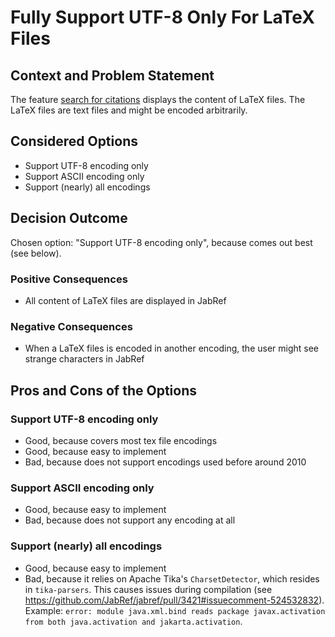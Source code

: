 # Fully Support UTF-8 Only For LaTeX Files

## Context and Problem Statement

The feature [search for citations](https://github.com/JabRef/user-documentation/issues/210) displays the content of LaTeX files.
The LaTeX files are text files and might be encoded arbitrarily.

## Considered Options

* Support UTF-8 encoding only
* Support ASCII encoding only
* Support (nearly) all encodings

## Decision Outcome

Chosen option: "Support UTF-8 encoding only", because comes out best (see below).

### Positive Consequences

* All content of LaTeX files are displayed in JabRef

### Negative Consequences

* When a LaTeX files is encoded in another encoding, the user might see strange characters in JabRef

## Pros and Cons of the Options

### Support UTF-8 encoding only

* Good, because covers most tex file encodings
* Good, because easy to implement
* Bad, because does not support encodings used before around 2010

### Support ASCII encoding only

* Good, because easy to implement
* Bad, because does not support any encoding at all

### Support (nearly) all encodings

* Good, because easy to implement
* Bad, because it relies on Apache Tika's `CharsetDetector`, which resides in `tika-parsers`.
  This causes issues during compilation (see https://github.com/JabRef/jabref/pull/3421#issuecomment-524532832).
  Example: `error: module java.xml.bind reads package javax.activation from both java.activation and jakarta.activation`.
